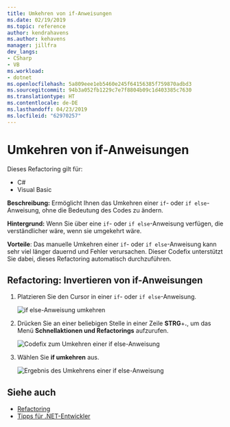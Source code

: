 ```yaml
---
title: Umkehren von if-Anweisungen
ms.date: 02/19/2019
ms.topic: reference
author: kendrahavens
ms.author: kehavens
manager: jillfra
dev_langs:
- CSharp
- VB
ms.workload:
- dotnet
ms.openlocfilehash: 5a809eee1eb5460e245f64156385f759870adbd3
ms.sourcegitcommit: 94b3a052fb1229c7e7f8804b09c1d403385c7630
ms.translationtype: HT
ms.contentlocale: de-DE
ms.lasthandoff: 04/23/2019
ms.locfileid: "62970257"
---
```

# <a name="invert-if-statement"></a>Umkehren von if-Anweisungen

Dieses Refactoring gilt für:

- C#
- Visual Basic

**Beschreibung:** Ermöglicht Ihnen das Umkehren einer `if`- oder `if else`-Anweisung, ohne die Bedeutung des Codes zu ändern.

**Hintergrund:** Wenn Sie über eine `if`- oder `if else`-Anweisung verfügen, die verständlicher wäre, wenn sie umgekehrt wäre.

**Vorteile**: Das manuelle Umkehren einer `if`- oder `if else`-Anweisung kann sehr viel länger dauernd und Fehler verursachen. Dieser Codefix unterstützt Sie dabei, dieses Refactoring automatisch durchzuführen.

## <a name="invert-if-statement-refactoring"></a>Refactoring: Invertieren von if-Anweisungen

1. Platzieren Sie den Cursor in einer `if`- oder `if else`-Anweisung.

    ![if else-Anweisung umkehren](media/invert-if.png)

2. Drücken Sie an einer beliebigen Stelle in einer Zeile **STRG**+**.**, um das Menü **Schnellaktionen und Refactorings** aufzurufen.

    ![Codefix zum Umkehren einer if else-Anweisung](media/invert-if-codefix.png)

3. Wählen Sie **if umkehren** aus.

    ![Ergebnis des Umkehrens einer if else-Anweisung](media/invert-if-codefix-result.png)

## <a name="see-also"></a>Siehe auch

- [Refactoring](../refactoring-in-visual-studio.md)
- [Tipps für .NET-Entwickler](../../ide/visual-studio-2017-for-dotnet-developers.md)
